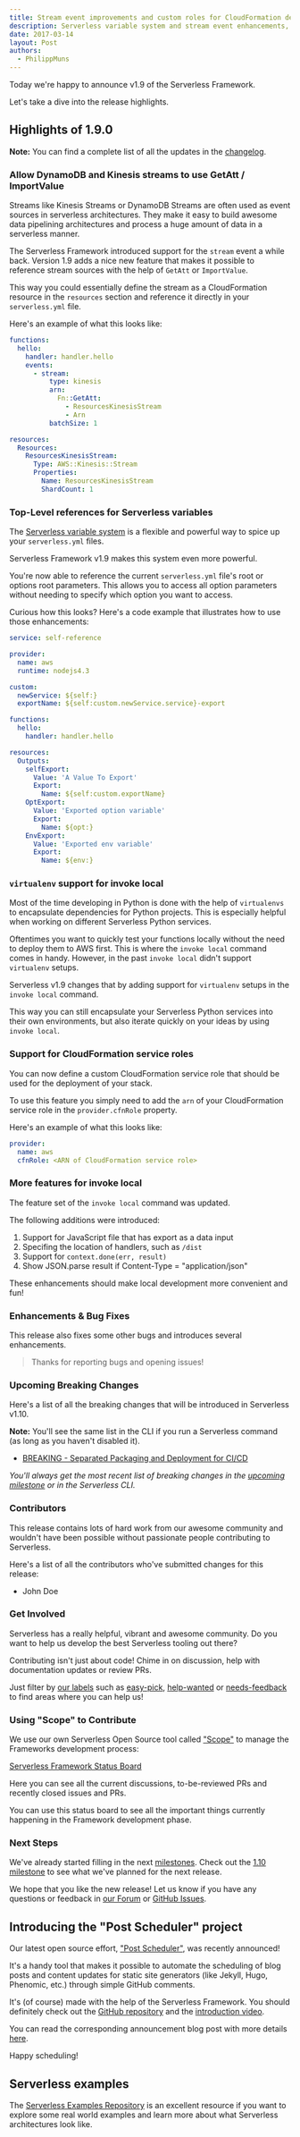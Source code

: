 ```yaml
---
title: Stream event improvements and custom roles for CloudFormation deployments with Serverless v1.9
description: Serverless variable system and stream event enhancements, CloudFormation services roles in the Serverless Framework v1.9 release.
date: 2017-03-14
layout: Post
authors:
  - PhilippMuns
---
```


Today we're happy to announce v1.9 of the Serverless Framework.

Let's take a dive into the release highlights.

## Highlights of 1.9.0

**Note:** You can find a complete list of all the updates in the [changelog](https://github.com/serverless/serverless/blob/master/CHANGELOG.md).

### Allow DynamoDB and Kinesis streams to use GetAtt / ImportValue

Streams like Kinesis Streams or DynamoDB Streams are often used as event sources in serverless architectures. They make it easy to build awesome data pipelining architectures and process a huge amount of data in a serverless manner.

The Serverless Framework introduced support for the `stream` event a while back. Version 1.9 adds a nice new feature that makes it possible to reference stream sources with the help of `GetAtt` or `ImportValue`.

This way you could essentially define the stream as a CloudFormation resource in the `resources` section and reference it directly in your `serverless.yml` file.

Here's an example of what this looks like:

```yml
functions:
  hello:
    handler: handler.hello
    events:
      - stream:
          type: kinesis
          arn:
            Fn::GetAtt:
              - ResourcesKinesisStream
              - Arn
          batchSize: 1

resources:
  Resources:
    ResourcesKinesisStream:
      Type: AWS::Kinesis::Stream
      Properties:
        Name: ResourcesKinesisStream
        ShardCount: 1
```

### Top-Level references for Serverless variables

The [Serverless variable system](https://serverless.com/framework/docs/providers/aws/guide/variables/) is a flexible and powerful way to spice up your `serverless.yml` files.

Serverless Framework v1.9 makes this system even more powerful.

You're now able to reference the current `serverless.yml` file's root or options root parameters. This allows you to access all option parameters without needing to specify which option you want to access.

Curious how this looks? Here's a code example that illustrates how to use those enhancements:

```yml
service: self-reference

provider:
  name: aws
  runtime: nodejs4.3

custom:
  newService: ${self:}
  exportName: ${self:custom.newService.service}-export

functions:
  hello:
    handler: handler.hello

resources:
  Outputs:
    selfExport:
      Value: 'A Value To Export'
      Export:
        Name: ${self:custom.exportName}
    OptExport:
      Value: 'Exported option variable'
      Export:
        Name: ${opt:}
    EnvExport:
      Value: 'Exported env variable'
      Export:
        Name: ${env:}
```

### `virtualenv` support for invoke local

Most of the time developing in Python is done with the help of `virtualenvs` to encapsulate dependencies for Python projects. This is especially helpful when working on different Serverless Python services.

Oftentimes you want to quickly test your functions locally without the need to deploy them to AWS first. This is where the `invoke local` command comes in handy. However, in the past `invoke local` didn't support `virtualenv` setups.

Serverless v1.9 changes that by adding support for `virtualenv` setups in the `invoke local` command.

This way you can still encapsulate your Serverless Python services into their own environments, but also iterate quickly on your ideas by using `invoke local`.

### Support for CloudFormation service roles

You can now define a custom CloudFormation service role that should be used for the deployment of your stack.

To use this feature you simply need to add the `arn` of your CloudFormation service role in the `provider.cfnRole` property.

Here's an example of what this looks like:

```yml
provider:
  name: aws
  cfnRole: <ARN of CloudFormation service role>
```

### More features for invoke local

The feature set of the `invoke local` command was updated.

The following additions were introduced:

1. Support for JavaScript file that has export as a data input
2. Specifing the location of handlers, such as `/dist`
3. Support for `context.done(err, result)`
4. Show JSON.parse result if Content-Type = "application/json"

These enhancements should make local development more convenient and fun!

### Enhancements & Bug Fixes

This release also fixes some other bugs and introduces several enhancements.

> Thanks for reporting bugs and opening issues!

### Upcoming Breaking Changes

Here's a list of all the breaking changes that will be introduced in Serverless v1.10.

**Note:** You'll see the same list in the CLI if you run a Serverless command (as long as you haven't disabled it).

- [BREAKING - Separated Packaging and Deployment for CI/CD](https://github.com/serverless/serverless/pull/3344)

*You'll always get the most recent list of breaking changes in the [upcoming milestone](https://github.com/serverless/serverless/milestones) or in the Serverless CLI.*

### Contributors

This release contains lots of hard work from our awesome community and wouldn't have been possible without passionate people contributing to Serverless.

Here's a list of all the contributors who've submitted changes for this release:

- John Doe

### Get Involved

Serverless has a really helpful, vibrant and awesome community. Do you want to help us develop the best Serverless tooling out there?

Contributing isn't just about code! Chime in on discussion, help with documentation updates or review PRs.

Just filter by [our labels](https://github.com/serverless/serverless/labels) such as [easy-pick](https://github.com/serverless/serverless/issues?q=is%3Aopen+is%3Aissue+label%3Astatus%2Feasy-pick), [help-wanted](https://github.com/serverless/serverless/issues?q=is%3Aopen+is%3Aissue+label%3Astatus%2Fhelp-wanted) or [needs-feedback](https://github.com/serverless/serverless/labels/stage%2Fneeds-feedback) to find areas where you can help us!

### Using "Scope" to Contribute

We use our own Serverless Open Source tool called ["Scope"](https://github.com/serverless/scope) to manage the Frameworks development process:

[Serverless Framework Status Board](https://serverless.com/framework/status/)

Here you can see all the current discussions, to-be-reviewed PRs and recently closed issues and PRs.

You can use this status board to see all the important things currently happening in the Framework development phase.

### Next Steps

We've already started filling in the next [milestones](https://github.com/serverless/serverless/milestones). Check out the [1.10 milestone](https://github.com/serverless/serverless/milestone/25) to see what we've planned for the next release.

We hope that you like the new release! Let us know if you have any questions or feedback in [our Forum](http://forum.serverless.com/) or [GitHub Issues](https://github.com/serverless/serverless/issues).

## Introducing the "Post Scheduler" project

Our latest open source effort, ["Post Scheduler"](https://github.com/serverless/post-scheduler), was recently announced! 

It's a handy tool that makes it possible to automate the scheduling of blog posts and content updates for static site generators (like Jekyll, Hugo, Phenomic, etc.) through simple GitHub comments.

It's (of course) made with the help of the Serverless Framework. You should definitely check out the [GitHub repository](https://github.com/serverless/post-scheduler) and the [introduction video](https://www.youtube.com/watch?v=YETxuhexZY4).

You can read the corresponding announcement blog post with more details [here](https://serverless.com/blog/static-site-post-scheduler/).

Happy scheduling!

## Serverless examples

The [Serverless Examples Repository](https://github.com/serverless/examples) is an excellent resource if you want to explore some real world examples and learn more about what Serverless architectures look like.
